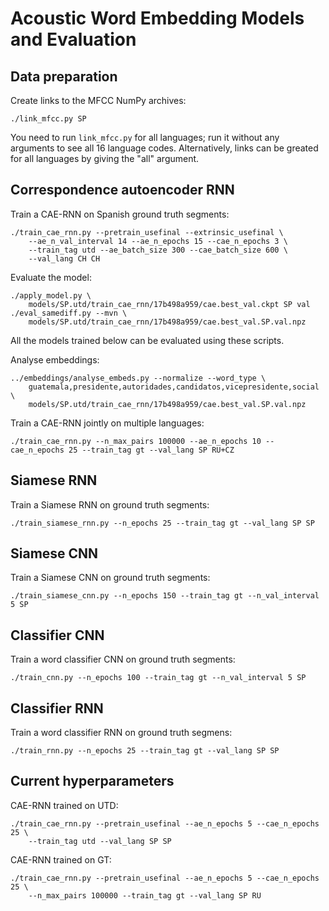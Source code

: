 Acoustic Word Embedding Models and Evaluation
=============================================

Data preparation
----------------
Create links to the MFCC NumPy archives:

    ./link_mfcc.py SP

You need to run `link_mfcc.py` for all languages; run it without any arguments
to see all 16 language codes. Alternatively, links can be greated for all
languages by giving the "all" argument.


Correspondence autoencoder RNN
------------------------------
Train a CAE-RNN on Spanish ground truth segments:

    ./train_cae_rnn.py --pretrain_usefinal --extrinsic_usefinal \
        --ae_n_val_interval 14 --ae_n_epochs 15 --cae_n_epochs 3 \
        --train_tag utd --ae_batch_size 300 --cae_batch_size 600 \
        --val_lang CH CH

Evaluate the model:

    ./apply_model.py \
        models/SP.utd/train_cae_rnn/17b498a959/cae.best_val.ckpt SP val
    ./eval_samediff.py --mvn \
        models/SP.utd/train_cae_rnn/17b498a959/cae.best_val.SP.val.npz

All the models trained below can be evaluated using these scripts.

Analyse embeddings:

    ../embeddings/analyse_embeds.py --normalize --word_type \
        guatemala,presidente,autoridades,candidatos,vicepresidente,social \
        models/SP.utd/train_cae_rnn/17b498a959/cae.best_val.SP.val.npz

Train a CAE-RNN jointly on multiple languages:

    ./train_cae_rnn.py --n_max_pairs 100000 --ae_n_epochs 10 --cae_n_epochs 25 --train_tag gt --val_lang SP RU+CZ


Siamese RNN
-----------
Train a Siamese RNN on ground truth segments:

    ./train_siamese_rnn.py --n_epochs 25 --train_tag gt --val_lang SP SP


Siamese CNN
-----------
Train a Siamese CNN on ground truth segments:

    ./train_siamese_cnn.py --n_epochs 150 --train_tag gt --n_val_interval 5 SP


Classifier CNN
--------------
Train a word classifier CNN on ground truth segments:

    ./train_cnn.py --n_epochs 100 --train_tag gt --n_val_interval 5 SP


Classifier RNN
--------------
Train a word classifier RNN on ground truth segmens:

    ./train_rnn.py --n_epochs 25 --train_tag gt --val_lang SP SP


Current hyperparameters
-----------------------
CAE-RNN trained on UTD:

    ./train_cae_rnn.py --pretrain_usefinal --ae_n_epochs 5 --cae_n_epochs 25 \
        --train_tag utd --val_lang SP SP

CAE-RNN trained on GT:

    ./train_cae_rnn.py --pretrain_usefinal --ae_n_epochs 5 --cae_n_epochs 25 \
        --n_max_pairs 100000 --train_tag gt --val_lang SP RU

